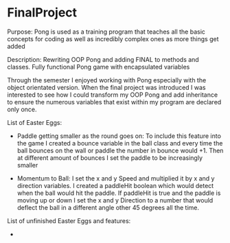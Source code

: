 # FinalProject

Purpose: Pong is used as a training program that teaches all the basic concepts for coding as well as incredibly complex ones as more things get added

Description: Rewriting OOP Pong and adding FINAL to methods and classes. Fully functional Pong game with encapsulated variables

Through the semester I enjoyed working with Pong especially with the object orientated version. When the final project was introduced I was interested to see how I could transform my OOP Pong and add inheritance to ensure the numerous variables that exist within my program are declared only once.

List of Easter Eggs:

- Paddle getting smaller as the round goes on: To include this feature into the game I created a bounce variable in the ball class and every time the ball bounces on the wall or paddle the number in bounce would +1. Then at different amount of bounces I set the paddle to be increasingly smaller

- Momentum to Ball: I set the x and y Speed and multiplied it by x and y direction variables. I created a paddleHit boolean which would detect when the ball would hit the paddle. If paddleHit is true and the paddle is moving up or down I set the x and y Direction to a number that would deflect the ball in a different angle other 45 degrees all the time.

List of unfinished Easter Eggs and features:

-
